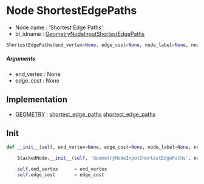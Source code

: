 # Node ShortestEdgePaths

- Node name : 'Shortest Edge Paths'
- bl_idname : [GeometryNodeInputShortestEdgePaths](https://docs.blender.org/api/current/bpy.types.GeometryNodeInputShortestEdgePaths.html)


``` python
ShortestEdgePaths(end_vertex=None, edge_cost=None, node_label=None, node_color=None)
```
##### Arguments

- end_vertex : None
- edge_cost : None

## Implementation

- [GEOMETRY](/docs/GeoNodes/GEOMETRY.md) : [shortest_edge_paths](/docs/GeoNodes/socket_GEOMETRY.md#shortest_edge_paths) [shortest_edge_paths](/docs/GeoNodes/socket_GEOMETRY.md#shortest_edge_paths)

## Init

``` python
def __init__(self, end_vertex=None, edge_cost=None, node_label=None, node_color=None):

    StackedNode.__init__(self, 'GeometryNodeInputShortestEdgePaths', node_label=node_label, node_color=node_color)

    self.end_vertex      = end_vertex
    self.edge_cost       = edge_cost
```
